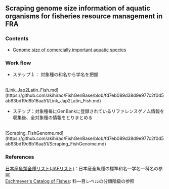 ## Scraping genome size information of aquatic organisms for fisheries resource management in FRA

### Contents

* [Genome size of comercially important aquatic species](aquatic_organism_genome_size.csv)


### Work flow

* ステップ１： 対象種の和名から学名を把握
<br>
[Link_Jap2Latin_Fish.md](https://github.com/akihirao/FishGenBase/blob/fd7eb089d38d9e977c2f0d5ab83bd19d8b16aa51/Link_Jap2Latin_Fish.md)

* ステップ：対象種毎にGenBankに登録されているリファレンスゲノム情報を収集後、全対象種の情報をとりまとめる
<br>
[Scraping_FishGenome.md](https://github.com/akihirao/FishGenBase/blob/fd7eb089d38d9e977c2f0d5ab83bd19d8b16aa51/Scraping_FishGenome.md)


### References
[日本産魚類全種リスト(JAFリスト)](https://www.museum.kagoshima-u.ac.jp/staff/motomura/jaf.html)：日本産全魚種の標準和名—学名—科名の参照
<br>
[Eschmeyer's Catalog of Fishes](https://www.calacademy.org): 科—目レベルの分類階級の参照
